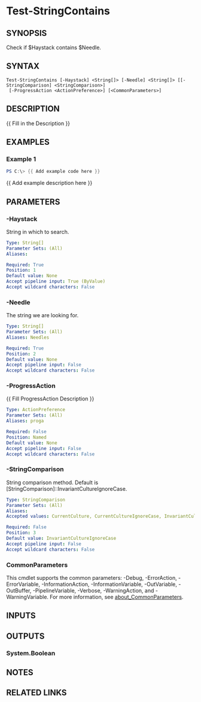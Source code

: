 ﻿---
external help file: AzureDevOpsApi-help.xml
Module Name: AzureDevOpsApi
online version:
schema: 2.0.0
---

# Test-StringContains

## SYNOPSIS
Check if $Haystack contains $Needle.

## SYNTAX

```
Test-StringContains [-Haystack] <String[]> [-Needle] <String[]> [[-StringComparison] <StringComparison>]
 [-ProgressAction <ActionPreference>] [<CommonParameters>]
```

## DESCRIPTION
{{ Fill in the Description }}

## EXAMPLES

### Example 1
```powershell
PS C:\> {{ Add example code here }}
```

{{ Add example description here }}

## PARAMETERS

### -Haystack
String in which to search.

```yaml
Type: String[]
Parameter Sets: (All)
Aliases:

Required: True
Position: 1
Default value: None
Accept pipeline input: True (ByValue)
Accept wildcard characters: False
```

### -Needle
The string we are looking for.

```yaml
Type: String[]
Parameter Sets: (All)
Aliases: Needles

Required: True
Position: 2
Default value: None
Accept pipeline input: False
Accept wildcard characters: False
```

### -ProgressAction
{{ Fill ProgressAction Description }}

```yaml
Type: ActionPreference
Parameter Sets: (All)
Aliases: proga

Required: False
Position: Named
Default value: None
Accept pipeline input: False
Accept wildcard characters: False
```

### -StringComparison
String comparison method.
Default is \[StringComparison\]::InvariantCultureIgnoreCase.

```yaml
Type: StringComparison
Parameter Sets: (All)
Aliases:
Accepted values: CurrentCulture, CurrentCultureIgnoreCase, InvariantCulture, InvariantCultureIgnoreCase, Ordinal, OrdinalIgnoreCase

Required: False
Position: 3
Default value: InvariantCultureIgnoreCase
Accept pipeline input: False
Accept wildcard characters: False
```

### CommonParameters
This cmdlet supports the common parameters: -Debug, -ErrorAction, -ErrorVariable, -InformationAction, -InformationVariable, -OutVariable, -OutBuffer, -PipelineVariable, -Verbose, -WarningAction, and -WarningVariable. For more information, see [about_CommonParameters](http://go.microsoft.com/fwlink/?LinkID=113216).

## INPUTS

## OUTPUTS

### System.Boolean
## NOTES

## RELATED LINKS
